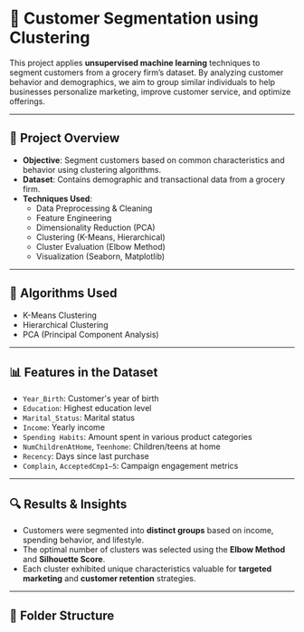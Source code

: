 # 🛒 Customer Segmentation using Clustering

This project applies **unsupervised machine learning** techniques to segment customers from a grocery firm’s dataset. By analyzing customer behavior and demographics, we aim to group similar individuals to help businesses personalize marketing, improve customer service, and optimize offerings.

---

## 📁 Project Overview

- **Objective**: Segment customers based on common characteristics and behavior using clustering algorithms.
- **Dataset**: Contains demographic and transactional data from a grocery firm.
- **Techniques Used**:
  - Data Preprocessing & Cleaning  
  - Feature Engineering  
  - Dimensionality Reduction (PCA)  
  - Clustering (K-Means, Hierarchical)  
  - Cluster Evaluation (Elbow Method)  
  - Visualization (Seaborn, Matplotlib)  

---

## 🧠 Algorithms Used

- K-Means Clustering  
- Hierarchical Clustering  
- PCA (Principal Component Analysis)

---

## 📊 Features in the Dataset

- `Year_Birth`: Customer's year of birth  
- `Education`: Highest education level  
- `Marital_Status`: Marital status  
- `Income`: Yearly income  
- `Spending Habits`: Amount spent in various product categories  
- `NumChildrenAtHome`, `Teenhome`: Children/teens at home  
- `Recency`: Days since last purchase  
- `Complain`, `AcceptedCmp1–5`: Campaign engagement metrics  

---

## 🔍 Results & Insights

- Customers were segmented into **distinct groups** based on income, spending behavior, and lifestyle.
- The optimal number of clusters was selected using the **Elbow Method** and **Silhouette Score**.
- Each cluster exhibited unique characteristics valuable for **targeted marketing** and **customer retention** strategies.

---

## 📂 Folder Structure


